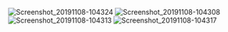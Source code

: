 ![Screenshot_20191108-104324](https://user-images.githubusercontent.com/54838596/68483112-86886d00-026d-11ea-8125-8baf2aad10ab.png)
![Screenshot_20191108-104308](https://user-images.githubusercontent.com/54838596/68483113-87210380-026d-11ea-8235-f7db3d8edb84.png)
![Screenshot_20191108-104313](https://user-images.githubusercontent.com/54838596/68483116-87210380-026d-11ea-936b-cfc5b2acce3e.png)
![Screenshot_20191108-104317](https://user-images.githubusercontent.com/54838596/68483117-87b99a00-026d-11ea-9a54-20baf48a4c96.png)
